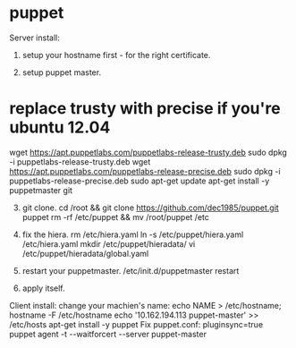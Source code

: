 puppet
======
Server install:
1. setup your hostname first - for the right certificate.

2. setup puppet master.
# replace trusty with precise if you're ubuntu 12.04
wget https://apt.puppetlabs.com/puppetlabs-release-trusty.deb
sudo dpkg -i puppetlabs-release-trusty.deb
wget https://apt.puppetlabs.com/puppetlabs-release-precise.deb
sudo dpkg -i puppetlabs-release-precise.deb
sudo apt-get update
apt-get install -y puppetmaster git

3. git clone.
cd /root && git clone https://github.com/dec1985/puppet.git puppet
rm -rf /etc/puppet && mv /root/puppet /etc

4. fix the hiera.
rm /etc/hiera.yaml
ln -s /etc/puppet/hiera.yaml /etc/hiera.yaml
mkdir /etc/puppet/hieradata/
vi /etc/puppet/hieradata/global.yaml

5. restart your puppetmaster.
/etc/init.d/puppetmaster restart

6. apply itself.

Client install:
change your machien's name: echo NAME > /etc/hostname; hostname -F /etc/hostname
echo '10.162.194.113    puppet-master' >> /etc/hosts
apt-get install -y puppet
Fix puppet.conf: pluginsync=true
puppet agent -t --waitforcert --server puppet-master
